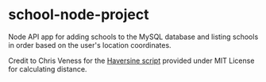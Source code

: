 # school-node-project
Node API app for adding schools to the MySQL database and listing schools in order based on the user's location coordinates.

Credit to Chris Veness for the [Haversine script](https://www.movable-type.co.uk/scripts/latlong.html) provided under MIT License for calculating distance.
